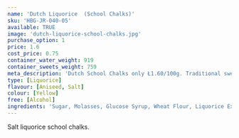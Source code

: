 ```yaml
---
name: 'Dutch Liquorice  (School Chalks)'
sku: 'HBG-JR-040-05'
available: TRUE
image: 'dutch-liquorice-school-chalks.jpg'
purchase_option: 1
price: 1.6
cost_price: 0.75
container_water_weight: 919
container_sweets_weight: 759
meta_description: 'Dutch School Chalks only Ł1.60/100g. Traditional sweets and more at Humbugs Confectionery  Store. Specialists in satisfying your sweet tooth!'
type: [Liquorice]
flavour: [Aniseed, Salt]
colour: [Yellow]
free: [Alcohol]
ingredients: 'Sugar, Molasses, Glucose Syrup, Wheat Flour, Liquorice Extract, Coco Fat, Ammonium Chloride, Stabiliser (E420), Vegetable Oil, Gelatine, Glazing Agent (E904), Colours (E171), Flavours. Contains Gluten.'
---
```

Salt liquorice school chalks.